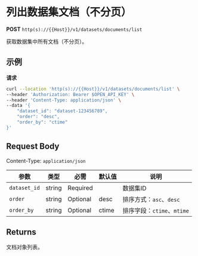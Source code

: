 # 列出数据集文档（不分页）

**POST** `http(s)://{{Host}}/v1/datasets/documents/list`

获取数据集中所有文档（不分页）。

## 示例

**请求**
```bash
curl --location 'http(s)://{{Host}}/v1/datasets/documents/list' \
--header 'Authorization: Bearer $OPEN_API_KEY' \
--header 'Content-Type: application/json' \
--data '{
    "dataset_id": "dataset-123456789",
    "order": "desc",
    "order_by": "ctime"
}'
```

## Request Body
Content-Type: `application/json`

| 参数 | 类型 | 必需 | 默认值 | 说明 |
|-----|------|------|--------|------|
| `dataset_id` | string | Required | | 数据集ID |
| `order` | string | Optional | desc | 排序方式：`asc`、`desc` |
| `order_by` | string | Optional | ctime | 排序字段：`ctime`、`mtime` |

## Returns
文档对象列表。
